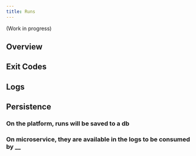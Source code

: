 ```yaml
---
title: Runs
---
```

<!-- TODO: @Jed -->
<!-- Should we include the "platform ##runs section?-->

(Work in progress)

## Overview

## Exit Codes

## Logs

## Persistence

### On the platform, runs will be saved to a db

### On microservice, they are available in the logs to be consumed by \_\_

